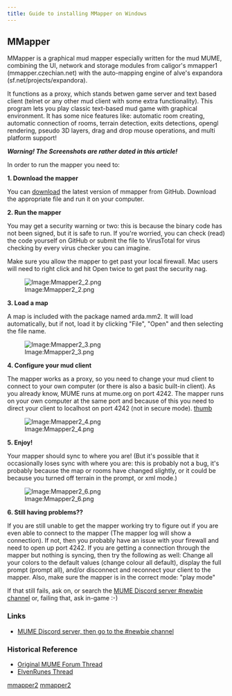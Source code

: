 ```yaml
---
title: Guide to installing MMapper on Windows
---
```


## MMapper

MMapper is a graphical mud mapper especially written for the mud MUME,
combining the UI, network and storage modules from caligor's mmapper1
(mmapper.czechian.net) with the auto-mapping engine of alve's expandora
(sf.net/projects/expandora).

It functions as a proxy, which stands betwen game server and text based
client (telnet or any other mud client with some extra functionality).
This program lets you play classic text-based mud game with graphical
environment. It has some nice features like: automatic room creating,
automatic connection of rooms, terrain detection, exits detections,
opengl rendering, pseudo 3D layers, drag and drop mouse operations, and
multi platform support!

***Warning! The Screenshots are rather dated in this article!***

In order to run the mapper you need to:

**1. Download the mapper**

You can [download](https://mume.github.io/MMapper) the latest version of
mmapper from GitHub. Download the appropriate file and run it on your
computer.

**2. Run the mapper**

You may get a security warning or two: this is because the binary code
has not been signed, but it is safe to run. If you're worried, you can
check (read) the code yourself on GitHub or submit the file to
VirusTotal for virus checking by every virus checker you can imagine.

Make sure you allow the mapper to get past your local firewall. Mac
users will need to right click and hit Open twice to get past the
security nag.

<figure>
<img src="Mmapper2_2.png" title="Image:Mmapper2_2.png" />
<figcaption>Image:Mmapper2_2.png</figcaption>
</figure>

**3. Load a map**

A map is included with the package named arda.mm2. It will load
automatically, but if not, load it by clicking "File", "Open" and then
selecting the file name.

<figure>
<img src="Mmapper2_3.png" title="Image:Mmapper2_3.png" />
<figcaption>Image:Mmapper2_3.png</figcaption>
</figure>

**4. Configure your mud client**

The mapper works as a proxy, so you need to change your mud client to
connect to your own computer (or there is also a basic built-in client).
As you already know, MUME runs at mume.org on port 4242. The mapper runs
on your own computer at the same port and because of this you need to
direct your client to localhost on port 4242 (not in secure mode).
[thumb](image:Mmapper2_4jmc.png "wikilink")

<figure>
<img src="Mmapper2_4.png" title="Image:Mmapper2_4.png" />
<figcaption>Image:Mmapper2_4.png</figcaption>
</figure>

**5. Enjoy!**

Your mapper should sync to where you are! (But it's possible that it
occasionally loses sync with where you are: this is probably not a bug,
it's probably because the map or rooms have changed slightly, or it
could be because you turned off terrain in the prompt, or xml mode.)

<figure>
<img src="Mmapper2_6.png" title="Image:Mmapper2_6.png" />
<figcaption>Image:Mmapper2_6.png</figcaption>
</figure>

**6. Still having problems??**

If you are still unable to get the mapper working try to figure out if
you are even able to connect to the mapper (The mapper log will show a
connection). If not, then you probably have an issue with your firewall
and need to open up port 4242. If you are getting a connection through
the mapper but nothing is syncing, then try the following as well:
Change all your colors to the default values (change colour all
default), display the full prompt (prompt all), and/or disconnect and
reconnect your client to the mapper. Also, make sure the mapper is in
the correct mode: "play mode"

If that still fails, ask on, or search the [MUME Discord server \#newbie
channel](https://discord.gg/QNwUnfsp3r) or, failing that, ask in-game
:-)

### Links

- [MUME Discord server, then go to the \#newbie
  channel](https://discord.gg/QNwUnfsp3r)

### Historical Reference

- [Original MUME Forum
  Thread](http://mume.org/forum/viewtopic.php?f=2&t=9)
- [ElvenRunes
  Thread](http://www.elvenrunes.com/cgi-bin/logs/secure/show.m?log=b60354,43762&disc=1&sort=&omode=&all=&typ=)

[mmapper2](Category:_Guides "wikilink")
[mmapper2](Category:_Software "wikilink")